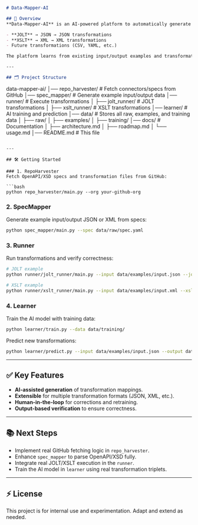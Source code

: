```markdown
# Data-Mapper-AI

## 🚀 Overview
**Data-Mapper-AI** is an AI-powered platform to automatically generate **data transformation mappings**. It is modular and extensible, supporting multiple transformation types like:

- **JOLT** → JSON → JSON transformations
- **XSLT** → XML → XML transformations
- Future transformations (CSV, YAML, etc.)

The platform learns from existing input/output examples and transformation rules to predict new mappings.

---

## 🗂️ Project Structure

```

data-mapper-ai/
│── repo\_harvester/ \# Fetch connectors/specs from GitHub
│── spec\_mapper/ \# Generate example input/output data
│── runner/ \# Execute transformations
│ ├── jolt\_runner/ \# JOLT transformations
│ ├── xslt\_runner/ \# XSLT transformations
│── learner/ \# AI training and prediction
│── data/ \# Stores all raw, examples, and training data
│ ├── raw/
│ ├── examples/
│ ├── training/
│── docs/ \# Documentation
│ ├── architecture.md
│ ├── roadmap.md
│ └── usage.md
│── README.md \# This file

````

---

## 🛠️ Getting Started

### 1. RepoHarvester
Fetch OpenAPI/XSD specs and transformation files from GitHub:

```bash
python repo_harvester/main.py --org your-github-org
````

### 2\. SpecMapper

Generate example input/output JSON or XML from specs:

```bash
python spec_mapper/main.py --spec data/raw/spec.yaml
```

### 3\. Runner

Run transformations and verify correctness:

```bash
# JOLT example
python runner/jolt_runner/main.py --input data/examples/input.json --jolt mapping.jolt --output data/examples/output.json

# XSLT example
python runner/xslt_runner/main.py --input data/examples/input.xml --xslt mapping.xslt --output data/examples/output.xml
```

### 4\. Learner

Train the AI model with training data:

```bash
python learner/train.py --data data/training/
```

Predict new transformations:

```bash
python learner/predict.py --input data/examples/input.json --output data/examples/output.json
```

-----

## ✅ Key Features

  - **AI-assisted generation** of transformation mappings.
  - **Extensible** for multiple transformation formats (JSON, XML, etc.).
  - **Human-in-the-loop** for corrections and retraining.
  - **Output-based verification** to ensure correctness.

-----

## 📚 Next Steps

  - Implement real GitHub fetching logic in `repo_harvester`.
  - Enhance `spec_mapper` to parse OpenAPI/XSD fully.
  - Integrate real JOLT/XSLT execution in the `runner`.
  - Train the AI model in `learner` using real transformation triplets.

-----

## ⚡ License

This project is for internal use and experimentation. Adapt and extend as needed.

```
```
